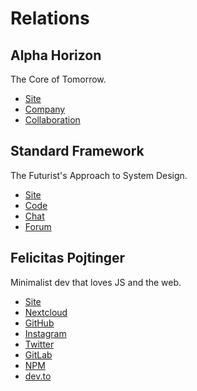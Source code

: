 # Relations

## Alpha Horizon

The Core of Tomorrow.

- [Site](https://alphahorizon.io)
- [Company](https://company.alphahorizon.io)
- [Collaboration](https://collaboration.alphahorizon.io)

## Standard Framework

The Futurist's Approach to System Design.

- [Site](https://standardframework.io)
- [Code](https://code.standardframework.io)
- [Chat](https://chat.standardframework.io)
- [Forum](https://forum.standardframework.io)

## Felicitas Pojtinger

Minimalist dev that loves JS and the web.

- [Site](https://felicitas.pojtinger.com)
- [Nextcloud](https://nextcloud.com/pojntfx)
- [GitHub](https://github.com/pojntfx)
- [Instagram](https://github.com/pojntfx)
- [Twitter](https://twitter.com/@pojntfx)
- [GitLab](https://gitlab.com/pojntfx)
- [NPM](https://npmjs.com/~pojntfx)
- [dev.to](https://dev.to/pojntfx)

